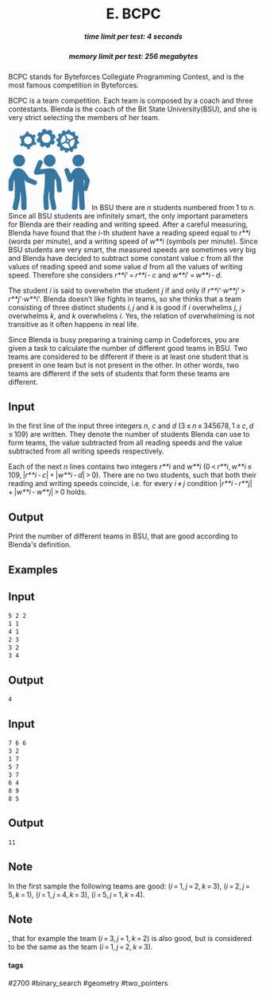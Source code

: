 <h1 style='text-align: center;'> E. BCPC</h1>

<h5 style='text-align: center;'>time limit per test: 4 seconds</h5>
<h5 style='text-align: center;'>memory limit per test: 256 megabytes</h5>

BCPC stands for Byteforces Collegiate Programming Contest, and is the most famous competition in Byteforces.

BCPC is a team competition. Each team is composed by a coach and three contestants. Blenda is the coach of the Bit State University(BSU), and she is very strict selecting the members of her team.

 ![](images/c175f2b90ef7af2e933d24c35f9d0312c7e2b770.png) In BSU there are *n* students numbered from 1 to *n*. Since all BSU students are infinitely smart, the only important parameters for Blenda are their reading and writing speed. After a careful measuring, Blenda have found that the *i*-th student have a reading speed equal to *r**i* (words per minute), and a writing speed of *w**i* (symbols per minute). Since BSU students are very smart, the measured speeds are sometimes very big and Blenda have decided to subtract some constant value *c* from all the values of reading speed and some value *d* from all the values of writing speed. Therefore she considers *r**i*' = *r**i* - *c* and *w**i*' = *w**i* - *d*. 

The student *i* is said to overwhelm the student *j* if and only if *r**i*'·*w**j*' > *r**j*'·*w**i*'. Blenda doesn’t like fights in teams, so she thinks that a team consisting of three distinct students *i*, *j* and *k* is good if *i* overwhelms *j*, *j* overwhelms *k*, and *k* overwhelms *i*. Yes, the relation of overwhelming is not transitive as it often happens in real life.

Since Blenda is busy preparing a training camp in Codeforces, you are given a task to calculate the number of different good teams in BSU. Two teams are considered to be different if there is at least one student that is present in one team but is not present in the other. In other words, two teams are different if the sets of students that form these teams are different.

## Input

In the first line of the input three integers *n*, *c* and *d* (3 ≤ *n* ≤ 345678, 1 ≤ *c*, *d* ≤ 109) are written. They denote the number of students Blenda can use to form teams, the value subtracted from all reading speeds and the value subtracted from all writing speeds respectively.

Each of the next *n* lines contains two integers *r**i* and *w**i* (0 < *r**i*, *w**i* ≤ 109, |*r**i* - *c*| + |*w**i* - *d*| > 0). There are no two students, such that both their reading and writing speeds coincide, i.e. for every *i* ≠ *j* condition |*r**i* - *r**j*| + |*w**i* - *w**j*| > 0 holds.

## Output

Print the number of different teams in BSU, that are good according to Blenda's definition.

## Examples

## Input


```
5 2 2  
1 1  
4 1  
2 3  
3 2  
3 4  

```
## Output


```
4  

```
## Input


```
7 6 6  
3 2  
1 7  
5 7  
3 7  
6 4  
8 9  
8 5  

```
## Output


```
11  

```
## Note

In the first sample the following teams are good: (*i* = 1, *j* = 2, *k* = 3), (*i* = 2, *j* = 5, *k* = 1), (*i* = 1, *j* = 4, *k* = 3), (*i* = 5, *j* = 1, *k* = 4).

## Note

, that for example the team (*i* = 3, *j* = 1, *k* = 2) is also good, but is considered to be the same as the team (*i* = 1, *j* = 2, *k* = 3).



#### tags 

#2700 #binary_search #geometry #two_pointers 